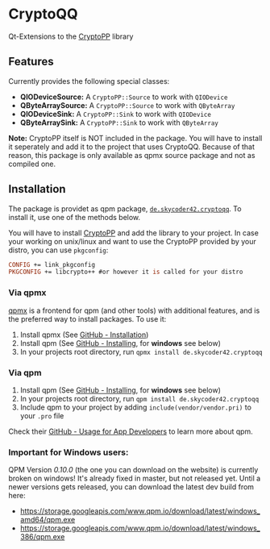 # CryptoQQ
Qt-Extensions to the [CryptoPP](https://www.cryptopp.com/) library

## Features
Currently provides the following special classes:

- **QIODeviceSource:** A `CryptoPP::Source` to work with `QIODevice`
- **QByteArraySource:** A `CryptoPP::Source` to work with `QByteArray`
- **QIODeviceSink:** A `CryptoPP::Sink` to work with `QIODevice`
- **QByteArraySink:** A `CryptoPP::Sink` to work with `QByteArray`

**Note:** CryptoPP itself is NOT included in the package. You will have to install it seperately and add it to the
project that uses CryptoQQ. Because of that reason, this package is only available as qpmx source package and not as compiled one.

## Installation
The package is providet as qpm package, [`de.skycoder42.cryptoqq`](https://www.qpm.io/packages/de.skycoder42.cryptoqq/index.html). To install it, use one of the methods below.

You will have to install [CryptoPP](https://www.cryptopp.com/) and add the library to your project. In case your working on unix/linux and want to use the CryptoPP provided by your distro, you can use `pkgconfig`:

```pro
CONFIG += link_pkgconfig
PKGCONFIG += libcrypto++ #or however it is called for your distro
```

### Via qpmx
[qpmx](https://github.com/Skycoder42/qpmx) is a frontend for qpm (and other tools) with additional features, and is the preferred way to install packages. To use it:

1. Install qpmx (See [GitHub - Installation](https://github.com/Skycoder42/qpmx#installation))
2. Install qpm (See [GitHub - Installing](https://github.com/Cutehacks/qpm/blob/master/README.md#installing), for **windows** see below)
3. In your projects root directory, run `qpmx install de.skycoder42.cryptoqq`

### Via qpm

1. Install qpm (See [GitHub - Installing](https://github.com/Cutehacks/qpm/blob/master/README.md#installing), for **windows** see below)
2. In your projects root directory, run `qpm install de.skycoder42.cryptoqq`
3. Include qpm to your project by adding `include(vendor/vendor.pri)` to your `.pro` file

Check their [GitHub - Usage for App Developers](https://github.com/Cutehacks/qpm/blob/master/README.md#usage-for-app-developers) to learn more about qpm.

### Important for Windows users:
QPM Version *0.10.0* (the one you can download on the website) is currently broken on windows! It's already fixed in master, but not released yet. Until a newer versions gets released, you can download the latest dev build from here:

- https://storage.googleapis.com/www.qpm.io/download/latest/windows_amd64/qpm.exe
- https://storage.googleapis.com/www.qpm.io/download/latest/windows_386/qpm.exe